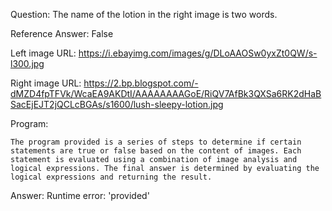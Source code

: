 Question: The name of the lotion in the right image is two words.

Reference Answer: False

Left image URL: https://i.ebayimg.com/images/g/DLoAAOSw0yxZt0QW/s-l300.jpg

Right image URL: https://2.bp.blogspot.com/-dMZD4fpTFVk/WcaEA9AKDtI/AAAAAAAAGoE/RiQV7AfBk3QXSa6RK2dHaBSacEjEJT2jQCLcBGAs/s1600/lush-sleepy-lotion.jpg

Program:

```
The program provided is a series of steps to determine if certain statements are true or false based on the content of images. Each statement is evaluated using a combination of image analysis and logical expressions. The final answer is determined by evaluating the logical expressions and returning the result.
```
Answer: Runtime error: 'provided'

